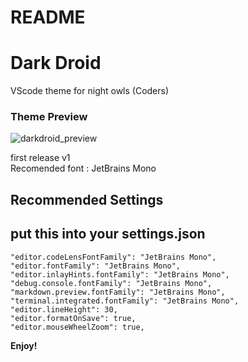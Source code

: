 # README

# Dark Droid

VScode theme for night owls (Coders)

### Theme Preview
![darkdroid_preview](https://user-images.githubusercontent.com/77456003/140638938-d7bc15d9-f5af-4b21-80e6-907b9326db2f.png)


<p>first release v1<br>
Recomended font : JetBrains Mono</p>

## Recommended Settings

## put this into your settings.json

    "editor.codeLensFontFamily": "JetBrains Mono",
    "editor.fontFamily": "JetBrains Mono",
    "editor.inlayHints.fontFamily": "JetBrains Mono",
    "debug.console.fontFamily": "JetBrains Mono",
    "markdown.preview.fontFamily": "JetBrains Mono",
    "terminal.integrated.fontFamily": "JetBrains Mono",
    "editor.lineHeight": 30,
    "editor.formatOnSave": true,
    "editor.mouseWheelZoom": true,

**Enjoy!**
